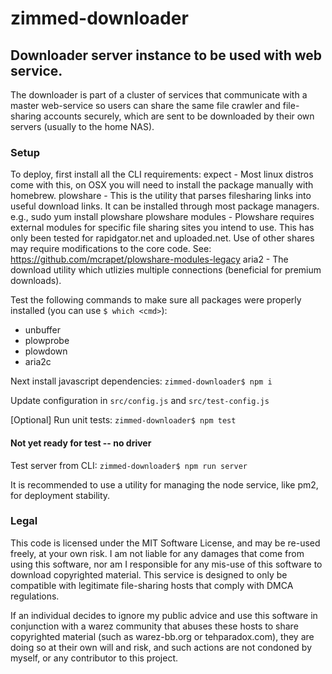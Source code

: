 # zimmed-downloader

## Downloader server instance to be used with web service.

The downloader is part of a cluster of services that communicate with a master web-service so users can share the same
file crawler and file-sharing accounts securely, which are sent to be downloaded by their own servers (usually to the
home NAS).

### Setup

To deploy, first install all the CLI requirements:
    expect - Most linux distros come with this, on OSX you will need to install the package manually with homebrew.
    plowshare - This is the utility that parses filesharing links into useful download links.
            It can be installed through most package managers. e.g., sudo yum install plowshare
    plowshare modules - Plowshare requires external modules for specific file sharing sites you intend to use.
            This has only been tested for rapidgator.net and uploaded.net. Use of other shares may require modifications
            to the core code. See: https://github.com/mcrapet/plowshare-modules-legacy
    aria2 - The download utility which utlizies multiple connections (beneficial for premium downloads).

Test the following commands to make sure all packages were properly installed (you can use `$ which <cmd>`):
 - unbuffer
 - plowprobe
 - plowdown
 - aria2c

Next install javascript dependencies: `zimmed-downloader$ npm i`

Update configuration in `src/config.js` and `src/test-config.js`

[Optional] Run unit tests: `zimmed-downloader$ npm test`

#### Not yet ready for test -- no driver

Test server from CLI: `zimmed-downloader$ npm run server`

It is recommended to use a utility for managing the node service, like pm2, for deployment stability.

### Legal

This code is licensed under the MIT Software License, and may be re-used freely, at your own risk. I am not liable for
any damages that come from using this software, nor am I responsible for any mis-use of this software to download
copyrighted material. This service is designed to only be compatible with legitimate file-sharing hosts that comply
with DMCA regulations.

If an individual decides to ignore my public advice and use this software in conjunction with a warez community that
abuses these hosts to share copyrighted material (such as warez-bb.org or tehparadox.com), they are doing so at their
own will and risk, and such actions are not condoned by myself, or any contributor to this project.
